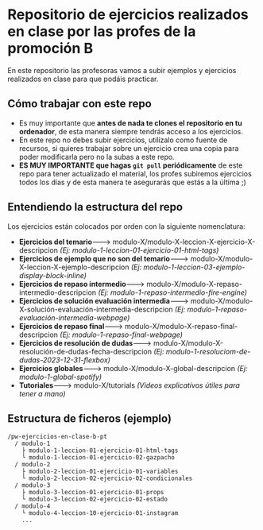 # Repositorio de ejercicios realizados en clase por las profes de la promoción B

En este repositorio las profesoras vamos a subir ejemplos y ejercicios realizados en clase para que podáis practicar.

## Cómo trabajar con este repo

- Es muy importante que **antes de nada te clones el repositorio en tu ordenador**, de esta manera siempre tendrás acceso a los ejercicios.
- En este repo no debes subir ejercicios, utilízalo como fuente de recursos, si quieres trabajar sobre un ejercicio crea una copia para poder modificarla pero no la subas a este repo.
- **ES MUY IMPORTANTE que hagas `git pull` periódicamente** de este repo para tener actualizado el material, los profes subiremos ejercicios todos los días y de esta manera te asegurarás que estás a la última ;)

## Entendiendo la estructura del repo

Los ejercicios están colocados por orden con la siguiente nomenclatura:

- **Ejercicios del temario**---> modulo-X/modulo-X-leccion-X-ejercicio-X-descripcion _(Ej: modulo-1-leccion-01-ejercicio-01-html-tags)_
- **Ejercicios de ejemplo que no son del temario**---> modulo-X/modulo-X-leccion-X-ejemplo-descripcion _(Ej: modulo-1-leccion-03-ejemplo-display-block-inline)_
- **Ejercicios de repaso intermedio**---> modulo-X/modulo-X-repaso-intermedio-descripcion _(Ej: modulo-1-repaso-intermedio-fire-engine)_
- **Ejercicios de solución evaluación intermedia**---> modulo-X/modulo-X-solución-evaluación-intermedia-descripcion _(Ej: modulo-1-repaso-evaluación-intermedia-webpage)_
- **Ejercicios de repaso final**---> modulo-X/modulo-X-repaso-final-descripcion _(Ej: modulo-1-repaso-final-webpage)_
- **Ejercicios de resolución de dudas**---> modulo-X/modulo-X-resolución-de-dudas-fecha-descripcion _(Ej: modulo-1-resoluciom-de-dudas-2023-12-31-flexbox)_
- **Ejercicios globales**---> modulo-X/modulo-X-global-descripcion _(Ej: modulo-1-global-spotify)_
- **Tutoriales**---> modulo-X/tutorials _(Videos explicativos útiles para tener a mano)_

## Estructura de ficheros (ejemplo)

```text
/pw-ejercicios-en-clase-b-pt
  / modulo-1
    ├ modulo-1-leccion-01-ejercicio-01-html-tags
    └ modulo-1-leccion-01-ejercicio-02-gazpacho
  / modulo-2
    ├ modulo-2-leccion-01-ejercicio-01-variables
    └ modulo-2-leccion-02-ejercicio-02-condicionales
  / modulo-3
    ├ modulo-3-leccion-01-ejercicio-01-props
    └ modulo-3-leccion-02-ejercicio-02-estado
  / modulo-4
    └ modulo-4-leccion-10-ejercicio-01-instagram
    ...
```
